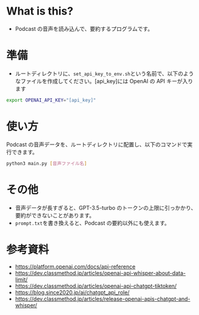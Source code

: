 # What is this?

- Podcast の音声を読み込んで、要約するプログラムです。

# 準備

- ルートディレクトリに、`set_api_key_to_env.sh`という名前で、以下のようなファイルを作成してください。[api_key]には OpenAI の API キーが入ります

```sh
export OPENAI_API_KEY="[api_key]"
```

# 使い方

Podcast の音声データを、ルートディレクトリに配置し、以下のコマンドで実行できます。

```sh
python3 main.py [音声ファイル名]
```

# その他

- 音声データが長すぎると、GPT-3.5-turbo のトークンの上限に引っかかり、要約ができないことがあります。
- `prompt.txt`を書き換えると、Podcast の要約以外にも使えます。

# 参考資料

- https://platform.openai.com/docs/api-reference
- https://dev.classmethod.jp/articles/openai-api-whisper-about-data-limit/
- https://dev.classmethod.jp/articles/openai-api-chatgpt-tiktoken/
- https://blog.since2020.jp/ai/chatgpt_api_role/
- https://dev.classmethod.jp/articles/release-openai-apis-chatgpt-and-whisper/
